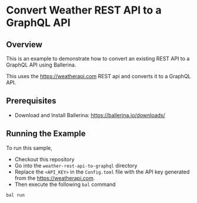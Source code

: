 # Convert Weather REST API to a GraphQL API

## Overview
This is an example to demonstrate how to convert an existing REST API to a GraphQL API using Ballerina.

This uses the https://weatherapi.com REST api and converts it to a GraphQL API.

## Prerequisites
- Download and Install Ballerina:
https://ballerina.io/downloads/

## Running the Example
To run this sample, 
- Checkout this repository
- Go into the `weather-rest-api-to-graphql` directory
- Replace the `<API_KEY>` in the `Config.toml` file with the API key generated from the https://weatherapi.com.
- Then execute the following `bal` command

```
bal run
```

